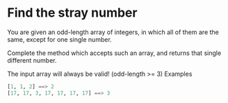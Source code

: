 # Find the stray number

You are given an odd-length array of integers, in which all of them are the same, except for one single number.

Complete the method which accepts such an array, and returns that single different number.

The input array will always be valid! (odd-length >= 3)
Examples

```py
[1, 1, 2] ==> 2
[17, 17, 3, 17, 17, 17, 17] ==> 3
```
